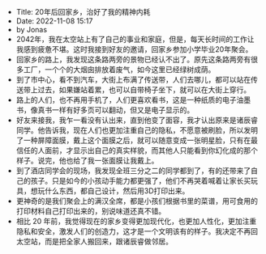 - Title: 20年后回家乡，治好了我的精神内耗
- Date: 2022-11-08 15:17
- by Jonas
- 2042年，我在太空站上有了自己的事业和家庭，但是，每天长时间的工作让我感到疲惫不堪。这时我接到好友的邀请，回家乡参加小学毕业20年聚会。
- 回家乡的路上，我发现这条路两旁的景物已经认不出了。原先这条路两旁有很多工厂，一个个的大烟囱排放着废气，如今这里已经绿树成荫。
- 到了市中心，看不到汽车，大街上布满了传送带，人们去哪儿，都可以站在传送带上过去，如果嫌站着累，也可以自带椅子坐下，就可以在大街上穿行。
- 路上的人们，也不再用手机了，人们更喜欢看书，这是一种纸质的电子油墨书，像真书一样有好多页可以翻动，但又是电子显示的。
- 好友来接我，我乍一看没有认出来，直到他变了面容，我才认出原来是诸辰睿同学。他告诉我，现在人们也更加注重自己的隐私，不愿意被刷脸，所以发明了一种屏障面膜，戴上这个面膜之后，就可以随意变成一张明星脸，只有在最信任的人面前，才显示出自己的真实样貌，而其他人只能看到你幻化成的那个样子。说完，他也给了我一张面膜让我戴上。
- 到了酒店同学会的现场，我发现全班三分之二的同学都到了，有的还带来了自己的孩子。只是如今的小孩动手能力都更强了，他们不再哭着喊着让家长买玩具，想玩什么东西，都自己设计，然后用3D打印出来。
- 更神奇的是我们聚会上的满汉全席，都是小孩们根据书里的菜谱，用可食用的打印材料自己打印出来的，别说味道还真不错。
- 相比 20 年前，我觉得现在的家乡变得更加现代化，也更加人性化，更加注重隐私和安全，激发人们的创造力，这才是一个文明该有的样子。我决定不再回太空站，而是把全家人搬回来，跟诸辰睿做邻居。
